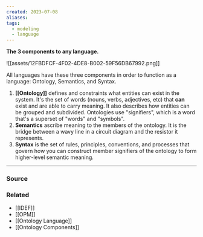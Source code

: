 ```yaml
---
created: 2023-07-08
aliases: 
tags:
  - modeling
  - language
---
```

**The 3 components to any language.**

![[assets/12FBDFCF-4F02-4DE8-B002-59F56DB67992.png]]

All languages have these three components in order to function as a language: Ontology, Semantics, and Syntax.

1. **[[Ontology]]** defines and constraints what entities can exist in the system. It's the set of words (nouns, verbs, adjectives, etc) that **can** exist and are able to carry meaning. It also describes how entities can be grouped and subdivided. Ontologies use "signifiers", which is a word that's a superset of "words" and "symbols". 
2. **Semantics** ascribe meaning to the members of the ontology. It is the bridge between a wavy line in a circuit diagram and the resistor it represents.
3. **Syntax** is the set of rules, principles, conventions, and processes that govern how you can construct member signifiers of the ontology to form higher-level semantic meaning.

---

### Source

### Related
- [[IDEF]] 
- [[OPM]] 
- [[Ontology Language]] 
- [[Ontology Components]]